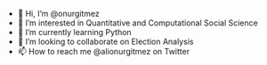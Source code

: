 - 👋 Hi, I’m @onurgitmez
- 👀 I’m interested in Quantitative and Computational Social Science
- 🌱 I’m currently learning Python
- 💞️ I’m looking to collaborate on Election Analysis
- 📫 How to reach me @alionurgitmez on Twitter

<!---
onurgitmez/onurgitmez is a ✨ special ✨ repository because its `README.md` (this file) appears on your GitHub profile.
You can click the Preview link to take a look at your changes.
--->
